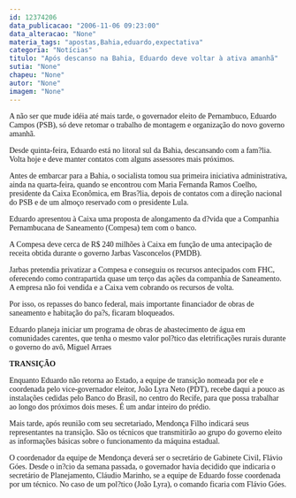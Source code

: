 ```yaml
---
id: 12374206
data_publicacao: "2006-11-06 09:23:00"
data_alteracao: "None"
materia_tags: "apostas,Bahia,eduardo,expectativa"
categoria: "Notícias"
titulo: "Após descanso na Bahia, Eduardo deve voltar à ativa amanhã"
sutia: "None"
chapeu: "None"
autor: "None"
imagem: "None"
---
```

<p><P><FONT face=Verdana>A não ser que mude idéia até mais tarde, o governador eleito de Pernambuco, Eduardo Campos (PSB), só deve retomar o trabalho de montagem e organização do novo governo amanhã.</FONT></P></p>
<p><P><FONT face=Verdana>Desde quinta-feira, Eduardo está no litoral sul da Bahia, descansando com a fam?lia. Volta hoje e deve manter contatos com alguns assessores mais próximos.</FONT></P></p>
<p><P><FONT face=Verdana>Antes de embarcar para a Bahia, o socialista tomou sua primeira iniciativa administrativa, ainda na quarta-feira, quando se encontrou com Maria Fernanda Ramos Coelho, presidente da Caixa Econômica, em Bras?lia, depois de contatos com a direção nacional do PSB e de um almoço reservado com o presidente Lula.</FONT></P></p>
<p><P><FONT face=Verdana>Eduardo apresentou à Caixa uma proposta de alongamento da d?vida que a Companhia Pernambucana de Saneamento (Compesa) tem com o banco. </FONT></P></p>
<p><P><FONT face=Verdana>A Compesa deve cerca de R$ 240 milhões à Caixa em função de uma antecipação de receita obtida durante o governo Jarbas Vasconcelos (PMDB).</FONT></P></p>
<p><P><FONT face=Verdana>Jarbas pretendia privatizar a Compesa e conseguiu os recursos antecipados com FHC, oferecendo como contrapartida quase um terço das ações da companhia de Saneamento. A empresa não foi vendida e a Caixa vem cobrando os recursos de volta.</FONT></P></p>
<p><P><FONT face=Verdana>Por isso, os repasses do banco federal, mais importante financiador de obras de saneamento e habitação do pa?s, ficaram bloqueados.</FONT></P></p>
<p><P><FONT face=Verdana>Eduardo planeja iniciar um programa de obras de abastecimento de água em comunidades carentes, que tenha o mesmo valor pol?tico das eletrificações rurais durante o governo do avô, Miguel Arraes</FONT></P></p>
<p><P><FONT face=Verdana><STRONG>TRANSIÇÃO</STRONG></FONT></P></p>
<p><P><FONT face=Verdana>Enquanto Eduardo não retorna ao Estado, a equipe de transição nomeada por ele e coordenada pelo vice-governador eleitor, João Lyra Neto (PDT), recebe daqui a pouco as instalações cedidas pelo Banco do Brasil, no centro do Recife, para que possa trabalhar ao longo dos próximos dois meses. É um andar inteiro do prédio.</FONT></P></p>
<p><P><FONT face=Verdana>Mais tarde, após reunião com seu secretariado, Mendonça Filho indicará seus representantes na transição. São os técnicos que transmitirão ao grupo do governo eleito as informações básicas sobre o funcionamento da máquina estadual.</FONT></P></p>
<p><P><FONT face=Verdana>O coordenador da equipe de Mendonça deverá ser o secretário de Gabinete Civil, Flávio Góes. Desde o in?cio da semana passada, o governador havia decidido que indicaria o secretário de Planejamento, Cláudio Marinho, se a equipe de Eduardo fosse coordenada por um técnico. No caso de um pol?tico (João Lyra), o comando ficaria com Flávio Góes.</FONT></P> </p>
